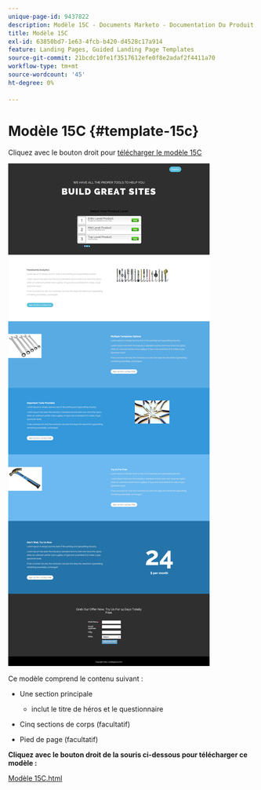 ```yaml
---
unique-page-id: 9437822
description: Modèle 15C - Documents Marketo - Documentation Du Produit
title: Modèle 15C
exl-id: 63850bd7-1e63-4fcb-b420-d4528c17a914
feature: Landing Pages, Guided Landing Page Templates
source-git-commit: 21bcdc10fe1f3517612efe0f8e2adaf2f4411a70
workflow-type: tm+mt
source-wordcount: '45'
ht-degree: 0%

---
```


# Modèle 15C {#template-15c}

Cliquez avec le bouton droit pour [télécharger le modèle 15C](https://experienceleague.adobe.com/landing/marketo/lp-templates/template-15c.html)

![](assets/image2015-8-13-13-3a40-3a23.png)

Ce modèle comprend le contenu suivant :

* Une section principale

   * inclut le titre de héros et le questionnaire

* Cinq sections de corps (facultatif)
* Pied de page (facultatif)

**Cliquez avec le bouton droit de la souris ci-dessous pour télécharger ce modèle :**

[Modèle 15C.html](https://experienceleague.adobe.com/landing/marketo/lp-templates/template-15c.html)
